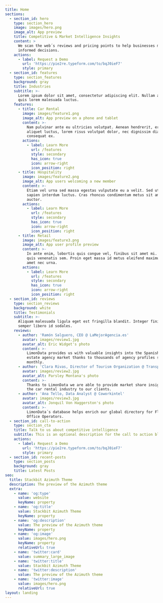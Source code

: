 ```yaml
---
title: Home
sections:
  - section_id: hero
    type: section_hero
    image: images/hero.png
    image_alt: App preview
    title: Competitive & Market Intelligence Insights
    content: >
      We scan the web´s reviews and pricing points to help businesses make
      informed decisions.
    actions:
      - label: Request a Demo
        url: 'https://pie2re.typeform.com/to/bqJ0ieF7'
        style: primary
  - section_id: features
    type: section_features
    background: gray
    title: Industries
    subtitle: >-
      Lorem ipsum dolor sit amet, consectetur adipiscing elit. Nullam a metus
      quis lorem malesuada luctus.
    features:
      - title: Car Rental
        image: images/feature1.png
        image_alt: App preview on a phone and tablet
        content: >-
          Nam pulvinar ante eu ultricies volutpat. Aenean hendrerit, eros sed
          aliquet luctus, lorem risus volutpat dolor, nec dignissim diam neque
          consequat ex.
        actions:
          - label: Learn More
            url: /features
            style: secondary
            has_icon: true
            icon: arrow-right
            icon_position: right
      - title: Hospitality
        image: images/feature2.png
        image_alt: App users welcoming a new member
        content: >-
          Etiam vel urna sed massa egestas vulputate eu a velit. Sed ut nisl nec
          sapien interdum luctus. Cras rhoncus condimentum metus sit amet
          auctor.
        actions:
          - label: Learn More
            url: /features
            style: secondary
            has_icon: true
            icon: arrow-right
            icon_position: right
      - title: Retail
        image: images/feature3.png
        image_alt: App user profile preview
        content: >-
          In ante enim, lobortis quis congue vel, finibus sit amet mi. Aenean
          quis venenatis sem. Proin eget massa id metus eleifend maximus sit
          amet nec urna.
        actions:
          - label: Learn More
            url: /features
            style: secondary
            has_icon: true
            icon: arrow-right
            icon_position: right
  - section_id: reviews
    type: section_reviews
    background: white
    title: Testimonials
    subtitle: >-
      Aliquam malesuada ligula eget est fringilla blandit. Integer finibus
      semper libero id sodales.
    reviews:
      - author: 'Ramón Salguero, CEO @ LaMejorAgencia.es'
        avatar: images/review1.jpg
        avatar_alt: Eric Widget's photo
        content: >-
          LimonData provides us with valuable insights into the Spanish real
          estate agency market thanks to thousands of agency profiles scanned
          monthly.
      - author: 'Clara Rivas, Director of Tourism Organization @ Transparent'
        avatar: images/review2.jpg
        avatar_alt: Parsley Montana's photo
        content: >-
          Thanks to LimonData we are able to provide market share insights into
          the car rental industry to our clients.
      - author: 'Ana Tello, Data Analyst @ Coworkintel'
        avatar: images/review3.jpg
        avatar_alt: Jonquil Von Haggerston's photo
        content: >-
          LimonData´s database helps enrich our global directory for Flexible
          Office Operators.
  - section_id: call-to-action
    type: section_cta
    title: Talk to us about competitive intelligence
    subtitle: This is an optional description for the call to action block.
    actions:
      - label: Request a Demo
        url: 'https://pie2re.typeform.com/to/bqJ0ieF7'
        style: primary
  - section_id: recent-posts
    type: section_posts
    background: gray
    title: Latest Posts
seo:
  title: Stackbit Azimuth Theme
  description: The preview of the Azimuth theme
  extra:
    - name: 'og:type'
      value: website
      keyName: property
    - name: 'og:title'
      value: Stackbit Azimuth Theme
      keyName: property
    - name: 'og:description'
      value: The preview of the Azimuth theme
      keyName: property
    - name: 'og:image'
      value: images/hero.png
      keyName: property
      relativeUrl: true
    - name: 'twitter:card'
      value: summary_large_image
    - name: 'twitter:title'
      value: Stackbit Azimuth Theme
    - name: 'twitter:description'
      value: The preview of the Azimuth theme
    - name: 'twitter:image'
      value: images/hero.png
      relativeUrl: true
layout: landing
---
```

